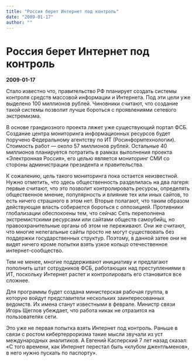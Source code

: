 ```yaml
---
title: "Россия берет Интернет под контроль"
date: "2009-01-17"
author: ""
---
```


# Россия берет Интернет под контроль

**2009-01-17** 

Стало известно что, правительство РФ планирует создать системы контроля средств массовой информации и Интернета. Под эти цели уже выделено 100 миллионов рублей. Чиновники считают, что создание такой системы позволит лучше бороться с проявлениями сетевого экстремизма. 

В основе грандиозного проекта ляжет уже существующий портал ФСБ. Создание центра мониторинга информационных ресурсов будет поручено Федеральному агентству по ИТ (Росинформтехнологии). Стоимость работ — около 57 миллионов рублей. Остальные 40 миллионов планируется потратить в рамках выполнения проекта «Электронная Россия», его целью является мониторинг СМИ со стороны администрации президента и правительства. 

К сожалению, цель такого мониторинга пока остается неизвестной. Нужно отметить, что здесь общественность разделилась на два лагеря: первые считают, что это позволит контролировать ресурсы, определять общественное мнение, популярность и влияние тех или иных сайтов, то есть ничего страшного в этом нет. Вторые полагают, что таким образом действующая власть собирается бороться с оппозицией. Противники глобализации обеспокоены тем, что сейчас Сеть переполнена экстремистскими ресурсами или сайтами обществ самоубийц, но правоохранительные органы об этом не переживают. Они же считают, что многие нелегальные сайты просто не могут существовать без поддержки государственных структур. Поэтому, в данной затее они не видят ничего кроме попытки взять узкое кольцо отечественное интернет-сообщество. 

Тем не менее, многие поддерживают инициативу и предлагают пополнить штат сотрудников ФСБ, работающих над преступлениями в ИТ, поскольку Интернет растет и контролировать его становится все сложнее.

Для программы будет создана министерская рабочая группа, в которую войдут представители нескольких заинтересованных ведомств. Их имена станут известными в феврале. Министр связи Игорь Щеглов убеждает, что работа никак не отразится на пользователях сети.

Это уже не первая попытка взять Интернет под контроль. Раньше в связи с ростом кибертерроризма такие мысли звучали из уст международных аналитиков. А Евгений Касперский 7 лет назад сказал: «С того времени, как Интернет перестал быть «клубом джентльменов», в него нужно пускать по паспорту».
